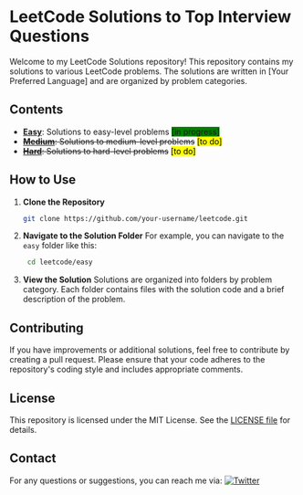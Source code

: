 # LeetCode Solutions to Top Interview Questions

Welcome to my LeetCode Solutions repository! This repository contains my solutions to various LeetCode problems. The solutions are written in [Your Preferred Language] and are organized by problem categories.

## Contents

- [**Easy**](./easy): Solutions to easy-level problems <span style="background-color: green">[in progress]</span>
- ~~[**Medium**](./medium): Solutions to medium-level problems~~ <mark>[to do]</mark>
- ~~[**Hard**](./hard): Solutions to hard-level problems~~ <mark>[to do]</mark>

## How to Use

1. **Clone the Repository**

   ```bash
   git clone https://github.com/your-username/leetcode.git
   ```

2. **Navigate to the Solution Folder**
   For example, you can navigate to the `easy` folder like this:

   ```bash
    cd leetcode/easy
   ```

3. **View the Solution**
   Solutions are organized into folders by problem category. Each folder contains files with the solution code and a brief description of the problem.

## Contributing

If you have improvements or additional solutions, feel free to contribute by creating a pull request. Please ensure that your code adheres to the repository's coding style and includes appropriate comments.

## License

This repository is licensed under the MIT License. See the [LICENSE file](LICENSE.md) for details.

## Contact

For any questions or suggestions, you can reach me via: [![Twitter](https://img.shields.io/badge/Twitter-@0x0dalton-blue?logo=twitter&logoColor=white)](https://x.com/0x0dalton)
